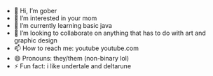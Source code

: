 - 👋 Hi, I’m gober
- 👀 I’m interested in your mom
- 🌱 I’m currently learning basic java
- 💞️ I’m looking to collaborate on anything that has to do with art and graphic design
- 📫 How to reach me: youtube  youtube.com
- 😄 Pronouns: they/them (non-binary lol)
- ⚡ Fun fact: i like undertale and deltarune
